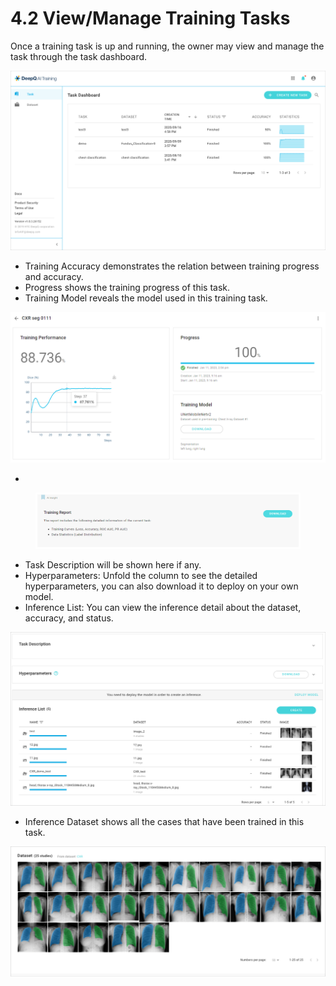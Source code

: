 # 4.2 View/Manage Training Tasks

Once a training task is up and running, the owner may view and manage the task through the task dashboard.

![](../.gitbook/assets/con-4-2-1.png)

* Training Accuracy demonstrates the relation between training progress and accuracy.
* Progress shows the training progress of this task.
* Training Model reveals the model used in this training task.

![](../.gitbook/assets/con-4-2-2-2.png)

*

<figure><img src="../.gitbook/assets/con-4-2-2-3.png" alt=""><figcaption></figcaption></figure>

* Task Description will be shown here if any.
* Hyperparameters: Unfold the column to see the detailed hyperparameters, you can also download it to deploy on your own model.
* Inference List: You can view the inference detail about the dataset, accuracy, and status.

![](../.gitbook/assets/con-4-2-3.png)

* Inference Dataset shows all the cases that have been trained in this task.

![](../.gitbook/assets/con-4-2-4.png)
